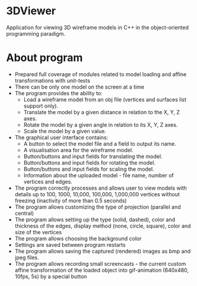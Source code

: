 # 3DViewer

Application for viewing 3D wireframe models in C++ in the object-oriented programming paradigm.
# About program
- Prepared full coverage of modules related to model loading and affine transformations with unit-tests
- There can be only one model on the screen at a time
- The program provides the ability to:
    - Load a wireframe model from an obj file (vertices and surfaces list support only).
    - Translate the model by a given distance in relation to the X, Y, Z axes.
    - Rotate the model by a given angle in relation to its X, Y, Z axes.
    - Scale the model by a given value.
- The graphical user interface contains:
    - A button to select the model file and a field to output its name.
    - A visualisation area for the wireframe model.
    - Button/buttons and input fields for translating the model.
    - Button/buttons and input fields for rotating the model.
    - Button/buttons and input fields for scaling the model.
    - Information about the uploaded model - file name, number of vertices and edges.
- The program correctly processes and allows user to view models with details up to 100, 1000, 10,000, 100,000, 1,000,000  vertices without freezing (inactivity of more than 0.5 seconds)
- The program allows customizing the type of projection (parallel and central)
- The program allows setting up the type (solid, dashed), color and thickness of the edges, display method (none, circle, square), color and size of the vertices
- The program allows choosing the background color
- Settings are saved between program restarts
- The program allows saving the captured (rendered) images as bmp and jpeg files.
- The program allows recording small screencasts - the current custom affine transformation of the loaded object into gif-animation (640x480, 10fps, 5s) by a special button

